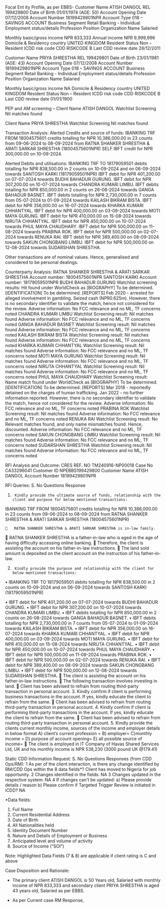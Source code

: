 Focal Ent ity Profile, as per EBBS-
Customer Name	ATISH DANGOL
REL	199429800
Date of Birth	01/01/1974 (AGE: 50)
Account Opening Date	07/12/2008
Account Number	18199429801NPR
Account Type	018 – SAVINGS ACCOUNT
Business Segment	Retail Banking - Individual
Employment status/details
Profession
Position
Organization Name	Salaried

Monthly basic/gross income	NPR 833,333
Annual income	NPR ‭9,999,996‬‬‬
Domicile & Residency country	UNITED KINGDOM
Resident Status	Non – Resident
ICDD risk code	CDD RISKCODE B
Last CDD review date	28/12/2011	

Customer Name	PRIYA SHRESTHA
REL	199429801
Date of Birth	23/01/1981 (AGE: 43‬)
Account Opening Date	07/12/2008
Account Number	18199429801NPR
Account Type	018 – SAVINGS ACCOUNT
Business Segment	Retail Banking - Individual
Employment status/details
Profession
Position
Organization Name	Salaried

Monthly basic/gross income	NA
Domicile & Residency country	UNITED KINGDOM
Resident Status	Non – Resident
ICDD risk code	CDD RISKCODE B
Last CDD review date	01/01/1900	

PEP and AM screening –
Client Name	ATISH DANGOL
Watchlist Screening	Nil matches found

Client Name	PRIYA SHRESTHA
Watchlist Screening	Nil matches found

Transaction Analysis:
Alerted Credits and source of funds:
IBANKING TRF FROM 18004575601 credits totalling for NPR 10,386,000.00 in 23 counts from 09-06-2024 to 08-09-2024 from RATNA SHANKER SHRESTHA & ARATI SARKAR SHRESTHA (18004575601NPR)
SELF IBFT credit for NPR 300,000.00 on 10-09-2024.

Alerted Debits and utilisations:
IBANKING TRF TO 18179059501 debits totalling for NPR 838,500.00 in 2 counts on 10-09-2024 and on 06-09-2024 towards SANTOSH KARKI (18179059501NPR)
IBFT debit for NPR 401,200.00 on 07-07-2024 towards BUDHI BAHADUR GURUNG.
IBFT debit for NPR 307,200.00 on 10-07-2024 towards CHANDRA KUMARI LIMBU.
IBFT debits totalling for NPR 850,000.00 in 2 counts on 26-08-2024 towards GANGA BAHADUR BASNET.
IBFT debits totalling for NPR 2,730,000.00 in 7 counts from 05-07-2024 to 01-09-2024 towards KAILASH BIKRAM BISTA.
IBFT debit for NPR 356,000.00 on 16-07-2024 towards KHARKA KUMARI CHHANTYAL.
IBFT debit for NPR 400,000.00 on 03-09-2024 towards MOTI MAYA GURUNG.
IBFT debit for NPR 410,000.00 on 15-08-2024 towards NIRUTA CHHANTYAL.
IBFT debit for NPR 450,000.00 on 10-07-2024 towards PHUL MAYA CHAUDHARY.
IBFT debit for NPR 500,000.00 on 11-08-2024 towards PRABINA ROK.
IBFT debit for NPR 500,000.00 on 02-07-2024 towards RENUKA RAI.
IBFT debit for NPR 389,400.00 on 08-09-2024 towards SAKUN CHONGBANG LIMBU.
IBFT debit for NPR 500,000.00 on 12-08-2024 towards SUDARSHAN SHRESTHA.

 Other transactions are of nominal values. Hence, generalised and considered to be personal dealings.


Counterparty Analysis: 
RATNA SHANKER SHRESTHA & ARATI SARKAR SHRESTHA
Account number: 18004575601NPR
SANTOSH KARKI 
Account number: 18179059501NPR
BUDHI BAHADUR GURUNG
Watchlist screening results: Hit found under WorldCheck as [BIOGRAPHY] To be determined. [IDENTIFICATION] To be determined. [REPORTS] Feb 2020 - arrested for alleged involvement in gambling. Seized cash (NPR0.625m). However, there is no secondary identifier to validate the match, hence not considered for the review.
Adverse information: No FCC relevance and no ML, TF concerns noted
CHANDRA KUMARI LIMBU
Watchlist Screening result: Nil matches found
Adverse information: No FCC relevance and no ML, TF concerns noted
GANGA BAHADUR BASNET
Watchlist Screening result: Nil matches found
Adverse information: No FCC relevance and no ML, TF concerns noted
KAILASH BIKRAM BISTA
Watchlist Screening result: Nil matches found
Adverse information: No FCC relevance and no ML, TF concerns noted
KHARKA KUMARI CHHANTYAL
Watchlist Screening result: Nil matches found
Adverse information: No FCC relevance and no ML, TF concerns noted
MOTI MAYA GURUNG
Watchlist Screening result: Nil matches found
Adverse information: No FCC relevance and no ML, TF concerns noted
NIRUTA CHHANTYAL
Watchlist Screening result: Nil matches found
Adverse information: No FCC relevance and no ML, TF concerns noted
PHUL MAYA CHAUDHARY
Watchlist Screening result: Name match found under WorldCheck as [BIOGRAPHY] To be determined. [IDENTIFICATION] To be determined. [REPORTS] Mar 2018 - reportedly detained on the charges of human trafficking. Jan 2022 - no further information reported. However, there is no secondary identifier to validate the match, hence not considered for the review.
Adverse information: No FCC relevance and no ML, TF concerns noted
PRABINA ROK
Watchlist Screening result: Nil matches found
Adverse information: No FCC relevance and no ML, TF concerns noted
RENUKA RAI
Watchlist Screening result: No Relevant matches found, and only name mismatches found. Hence, discounted.
Adverse information: No FCC relevance and no ML, TF concerns noted
SAKUN CHONGBANG LIMBU
Watchlist Screening result: Nil matches found
Adverse information: No FCC relevance and no ML, TF concerns noted
SUDARSHAN SHRESTHA
Watchlist Screening result: Nil matches found
Adverse information: No FCC relevance and no ML, TF concerns noted

RFI Analysis and Outcome: 
CRES REF. NO	TM240916-NP00018
Case No	CA33296041
Customer ID	NPEBBS199429800
Customer Name	ATISH DANGOL
Account Number	18199429801NPR

RFI Queries:
S. No	Questions	Response
1.		Kindly provide the ultimate source of funds, relationship with the client and purpose for below mentioned transactions:
IBANKING TRF FROM 18004575601 credits totalling for NPR 10,386,000.00 in 23 counts from 09-06-2024 to 08-09-2024 from RATNA SHANKER SHRESTHA & ARATI SARKAR SHRESTHA (18004575601NPR)

		RATNA SHANKER SHRESTHA & ARATI SARKAR SHRESTHA is in-law family.
	RATNA SHANKER SHRESTHA is a father-in-law who is aged in the age of having difficulty accessing online banking.
	Therefore, the client is assisting the account on his father-in-law instructions.
	The land sold amount is deposited on the client account on the instruction of his father-in-law.


2.		Kindly provide the purpose and relationship with the client for below mentioned transactions:
•	IBANKING TRF TO 18179059501 debits totalling for NPR 838,500.00 in 2 counts on 10-09-2024 and on 06-09-2024 towards SANTOSH KARKI (18179059501NPR)

•	IBFT debit for NPR 401,200.00 on 07-07-2024 towards BUDHI BAHADUR GURUNG.
•	IBFT debit for NPR 307,200.00 on 10-07-2024 towards CHANDRA KUMARI LIMBU.
•	IBFT debits totalling for NPR 850,000.00 in 2 counts on 26-08-2024 towards GANGA BAHADUR BASNET.
•	IBFT debits totalling for NPR 2,730,000.00 in 7 counts from 05-07-2024 to 01-09-2024 towards KAILASH BIKRAM BISTA.
•	IBFT debit for NPR 356,000.00 on 16-07-2024 towards KHARKA KUMARI CHHANTYAL.
•	IBFT debit for NPR 400,000.00 on 03-09-2024 towards MOTI MAYA GURUNG.
•	IBFT debit for NPR 410,000.00 on 15-08-2024 towards NIRUTA CHHANTYAL.
•	IBFT debit for NPR 450,000.00 on 10-07-2024 towards PHUL MAYA CHAUDHARY.
•	IBFT debit for NPR 500,000.00 on 11-08-2024 towards PRABINA ROK.
•	IBFT debit for NPR 500,000.00 on 02-07-2024 towards RENUKA RAI.
•	IBFT debit for NPR 389,400.00 on 08-09-2024 towards SAKUN CHONGBANG LIMBU.
•	IBFT debit for NPR 500,000.00 on 12-08-2024 towards SUDARSHAN SHRESTHA.		The client is assisting the account on his father-in-law instructions.
	The following transaction involves investing in land.
	Client has been advised to refrain from routing third-party transaction in personal account.
3.		Kindly confirm if client is performing business transactions in the account. If yes, kindly educate the client to refrain from the same.		Client has been advised to refrain from routing third-party transaction in personal account.
4.		Kindly confirm if client is performing third-party transactions in the account. If yes, kindly educate the client to refrain from the same.		Client has been advised to refrain from routing third-party transaction in personal account.
5.		Kindly provide the clients current monthly income, sources of the income and employer details in below format 
A) client’s current profession =
B) employer= 
C)monthly income = 
D) purpose of account opening= 
E) all possible source of income=		The client is employed in IT Company of  Havas Shared Services Ltd, UK and his monthly income is NPR 538,230 (3000 pound UK @179.41)

Static CDD Information Request:
S. No	Questions	Responses (from CDD Ops/RM):
1	As per of the client interaction, is there any change identified by RM/CDD Ops within the 8 data fields*? 	Client  has moved to Nigeria for job opportunity. 
2	Changes identified in the fields:	NA
3	Changes updated in the respective system:	NA
4	If changes can't be updated: 
a)	Please provide details / reason
b)	Please confirm if Targeted Trigger Review is initiated in iCDD?	NA

*Data fields:
1.	Full Name
2.	Current Residential Address 
3.	Date of Birth
4.	All Nationalities held 
5.	Identity Document Number
6.	Nature and Details of Employment or Business 
7.	Anticipated level and volume of activity 
8.	Source of Income (“SOI”)  

Note: Highlighted Data Fields (7 & 8) are applicable if client rating is C and above

Case Disposition and Rationale:
-	The primary client ATISH DANGOL is 50 Years old, Salaried with monthly income of NPR 833,333 and secondary client PRIYA SHRESTHA is aged 43 years old, Salaried as per EBBS.

-	As per Current case RM Response, 
